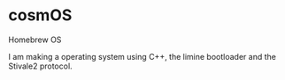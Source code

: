 # cosmOS
Homebrew OS

I am making a operating system using C++, the limine bootloader and the Stivale2 protocol.
